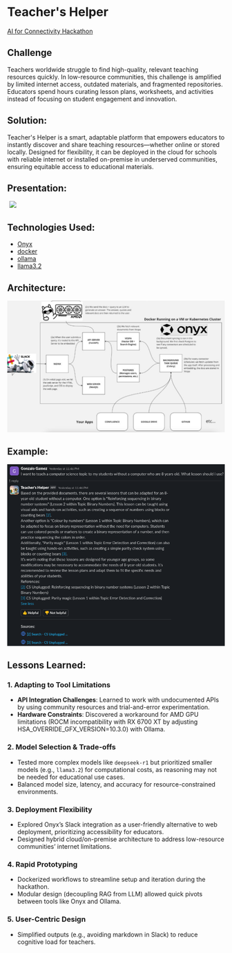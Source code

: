 # Teacher's Helper
[AI for Connectivity Hackathon](https://lablab.ai/event/ai-for-connectivity-hackathon) 

## Challenge

Teachers worldwide struggle to find high-quality, relevant teaching resources quickly. In low-resource communities, this challenge is amplified by limited internet access, outdated materials, and fragmented repositories. Educators spend hours curating lesson plans, worksheets, and activities instead of focusing on student engagement and innovation.

## Solution:

Teacher's Helper is a smart, adaptable platform that empowers educators to instantly discover and share teaching resources—whether online or stored locally. Designed for flexibility, it can be deployed in the cloud for schools with reliable internet or installed on-premise in underserved communities, ensuring equitable access to educational materials.

## Presentation:

<div style="display: inline-flex; align-items: center;">
  <!-- Play Button -->
  <a href="https://youtu.be/w7rXye8nTuM" target="_blank" style="display: inline-block;">
    <img src="https://upload.wikimedia.org/wikipedia/commons/b/b8/YouTube_play_button_icon_%282013%E2%80%932017%29.svg" 
         style="width: 50px; height: auto; margin-left: 5px;">
  </a>
</div>

## Technologies Used:

* [Onyx](https://github.com/onyx-dot-app/onyx)
* [docker](https://www.docker.com/)
* [ollama](https://ollama.com/)
* [llama3.2](https://www.llama.com/docs/model-cards-and-prompt-formats/llama3_2/)

## Architecture:

![](https://github.com/Takosaga/teachers_helper/blob/main/Architecture.png)

## Example:

![](https://github.com/Takosaga/teachers_helper/blob/main/bot_example.png)

## Lessons Learned:

### 1. Adapting to Tool Limitations
- **API Integration Challenges**: Learned to work with undocumented APIs by using community resources and trial-and-error experimentation.
- **Hardware Constraints**: Discovered a workaround for AMD GPU limitations (ROCM incompatibility with RX 6700 XT by adjusting HSA_OVERRIDE_GFX_VERSION=10.3.0) with Ollama.

### 2. Model Selection & Trade-offs
- Tested more complex models like `deepseek-r1` but prioritized smaller models (e.g., `llama3.2`) for computational costs, as reasoning may not be needed for educational use cases.
- Balanced model size, latency, and accuracy for resource-constrained environments.

### 3. Deployment Flexibility
- Explored Onyx’s Slack integration as a user-friendly alternative to web deployment, prioritizing accessibility for educators.
- Designed hybrid cloud/on-premise architecture to address low-resource communities’ internet limitations.

### 4. Rapid Prototyping
- Dockerized workflows to streamline setup and iteration during the hackathon.
- Modular design (decoupling RAG from LLM) allowed quick pivots between tools like Onyx and Ollama.

### 5. User-Centric Design
- Simplified outputs (e.g., avoiding markdown in Slack) to reduce cognitive load for teachers.
